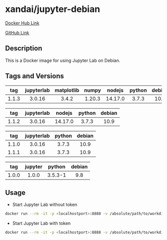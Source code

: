 # xandai/jupyter-debian

[Docker Hub Link](https://hub.docker.com/r/xandai/jupyter-debian)

[GitHub Link](https://github.com/x-and-ai/jupyter-debian)

## Description

This is a Docker image for using Jupyter Lab on Debian.

## Tags and Versions

|  tag  | jupyterlab | matplotlib | numpy  | nodejs  | python | debian |
| :---: | :--------: | :--------: | :----: | :-----: | :----: | :----: |
| 1.1.3 |   3.0.16   |   3.4.2    | 1.20.3 | 14.17.0 | 3.7.3  |  10.9  |

|  tag  | jupyterlab | nodejs  | python | debian |
| :---: | :--------: | :-----: | :----: | :----: |
| 1.1.2 |   3.0.16   | 14.17.0 | 3.7.3  |  10.9  |

|  tag  | jupyterlab | python | debian |
| :---: | :--------: | :----: | :----: |
| 1.1.0 |   3.0.16   | 3.7.3  |  10.9  |
| 1.1.1 |   3.0.16   | 3.7.3  |  10.9  |

|  tag  | jupyter | python  | debian |
| :---: | :-----: | :-----: | :----: |
| 1.0.0 |  1.0.0  | 3.5.3-1 |  9.8   |

## Usage

- Start Jupyter Lab without token

```sh
docker run --rm -it -p <localhostport>:8888 -v /absolute/path/to/workdir:/home/jupyter/workdir xandai/jupyter-debian:1.1.3 jupyter lab --NotebookApp.token=''
```

- Start Jupyter Lab with token

```sh
docker run --rm -it -p <localhostport>:8888 -v /absolute/path/to/workdir:/home/jupyter/workdir xandai/jupyter-debian:1.1.3
```

